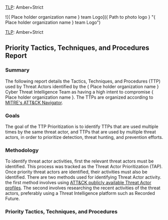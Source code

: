 [TLP](https://www.first.org/tlp/): Amber+Strict



![{ Place holder organization name } team Logo]({ Path to photo logo } "{ Place holder organization name } team Logo")


[TLP](https://www.first.org/tlp/): Amber+Strict




## Priority Tactics, Techniques, and Procedures Report

### Summary

The following report details the Tactics, Techniques, and Procedures (TTP) used by Threat Actors identified by the { Place holder organization name } Cyber Threat Intelligence Team as having a high intent to compromise { Place holder organization name }. The TTPs are organized according to [MITRE's ATT&CK Navigator](https://attack.mitre.org/). 

### Goals 

The goal of the TTP Prioritization is to identify TTPs that are used multiple times by the same threat actor, and TTPs that are used by multiple threat actors, in order to prioritize detection, threat hunting, and prevention efforts. 

### Methodology 

To identify threat actor activities, first the relevant threat actors must be identified. This process was tracked as the Threat Actor Prioritization (TAP). Once priority threat actors are identified, their activities must also be identified. There are two methods used for identifying Threat Actor activity. the first method involves using [ATT&CK publicly available Threat Actor profiles](https://attack.mitre.org/groups/). The second involves researching the recent activities of the threat actors, preferably using a Threat Intelligence platform such as Recorded Future. 


### Priority Tactics, Techniques, and Procedures 



